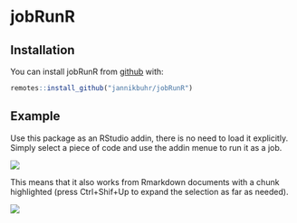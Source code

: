 
# jobRunR

<!-- badges: start -->
<!-- badges: end -->

## Installation

You can install jobRunR from [github](https://github.com/) with:

``` r
remotes::install_github("jannikbuhr/jobRunR")
```

## Example

Use this package as an RStudio addin, there is
no need to load it explicitly. Simply select a piece
of code and use the addin menue to run it as a job.

![]("man/figures/scriptExample.gif")

This means that it also works from Rmarkdown documents
with a chunk highlighted (press Ctrl+Shif+Up to expand
the selection as far as needed).

![]("man/figures/rmdExample.gif")
